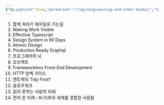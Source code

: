 ```yaml
---
{"dg-publish":true,"permalink":"/logs/engineering-and-other-books/","tags":["Books","Logs"],"updated":"2025-08-04T20:46:00"}
---
```


1. 함께 자라기 애자일로 가는길
2. Making Work Visible
3. Effective Typescript
4. Design System in 90 Days
5. Atomic Design
6. Production Ready Graphql
7. 프로그래머의 뇌
8. 오브젝트
9. Frameworkless Front-End Development
10. HTTP 완벽 가이드
11. 켄트백의 Tidy First?
12. 슬로우워크
13. 읽지 못하는 사람의 미래
14. 먼저 온 미래 : AI 이후의 세계를 경험한 사람들
